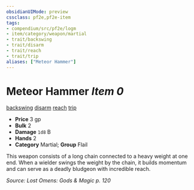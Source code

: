 ```yaml
---
obsidianUIMode: preview
cssclass: pf2e,pf2e-item
tags:
- compendium/src/pf2e/logm
- item/category/weapon/martial
- trait/backswing
- trait/disarm
- trait/reach
- trait/trip
aliases: ["Meteor Hammer"]
---
```

# Meteor Hammer *Item 0*  
[backswing](../../../rules/traits/backswing.md)  [disarm](../../../rules/traits/disarm.md)  [reach](../../../rules/traits/reach.md)  [trip](../../../rules/traits/trip.md)  

- **Price** 3 gp
- **Bulk** 2
- **Damage** `1d8` B
- **Hands** 2
- **Category** Martial; **Group** Flail 

This weapon consists of a long chain connected to a heavy weight at one end. When a wielder swings the weight by the chain, it builds momentum and can serve as a deadly bludgeon with incredible reach.

*Source: Lost Omens: Gods & Magic p. 120*